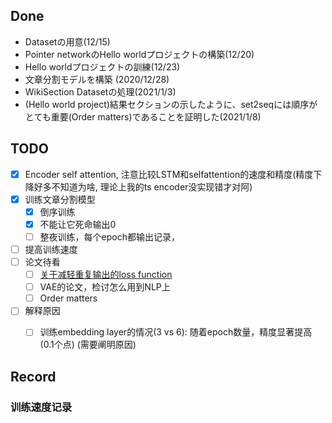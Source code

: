 ## Done

* Datasetの用意(12/15)
* Pointer networkのHello worldプロジェクトの構築(12/20)
* Hello worldプロジェクトの訓練(12/23)
* 文章分割モデルを構築 (2020/12/28)
* WikiSection Datasetの処理(2021/1/3)
* (Hello world project)結果セクションの示したように、set2seqには順序がとても重要(Order matters)であることを証明した(2021/1/8)


## TODO

- [X] Encoder self attention, 注意比较LSTM和selfattention的速度和精度(精度下降好多不知道为啥, 理论上我的ts encoder没实现错才对阿)
- [X] 训练文章分割模型
  - [X] 倒序训练
  - [X] 不能让它死命输出0
  - [ ] 整夜训练，每个epoch都输出记录，
- [ ] 提高训练速度
- [ ] 论文待看
  - [ ] [关于减轻重复输出的loss function](https://arxiv.org/abs/1908.04319) 
  - [ ] VAE的论文，检讨怎么用到NLP上
  - [ ] Order matters
- [ ] 解释原因
  - [ ] 训练embedding layer的情况(3 vs 6): 随着epoch数量，精度显著提高(0.1个点) (需要阐明原因)


## Record

### 训练速度记录

